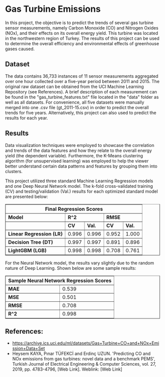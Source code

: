 # Gas Turbine Emissions

In this project, the objective is to predict the trends of several gas turbine sensor measurements, namely Carbon Monoxide (CO) and Nitrogen Oxides (NOx), and their effects on its overall energy yield. This turbine was located in the northwestern region of Turkey. The results of this project can be used to determine the overall efficiency and environmental effects of greenhouse gases caused.

## Dataset

The data contains 36,733 instances of 11 sensor measurements aggregated over one hour collected over a five-year period between 2011 and 2015. The original raw dataset can be obtained from the UCI Machine Learning Repository (see References). A brief description of each measurement can be found in the "gas_turbine_features.txt" file located in the "data" folder as well as all datasets. For convenience, all five datasets were manually merged into one .csv file (gt_2011-15.csv) in order to predict the overall trends for five years. Alternatively, this project can also used to predict the results for each year.

## Results

Data visualization techniques were employed to showcase the correlation and trends of the data features and how they relate to the overall energy yield (the dependent variable). Furthermore, the K-Means clustering algorithm (for unsupervised learning) was employed to help the viewer better understand certain data patterns and features by grouping them into clusters.

This project utilized three standard Machine Learning Regression models and one Deep Neural Network model. The k-fold cross-validated training (CV) and testing/validation (Val.) results for each optimized standard model are presented below:

<table border = "1">
  <thead>
    <th colspan = "5">Final Regression Scores</th>
  </thead>
  <tbody>
    <tr>
      <td><b>Model</b></td>
      <td colspan='2'><b>R^2</b></td>
      <td colspan='2'><b>RMSE</b></td>
    </tr>
    <tr>
      <td><b></b></td>
      <td><b>CV</b></td>
      <td><b>Val.</b></td>
      <td><b>CV</b></td>
      <td><b>Val.</b></td>
    </tr> 
    <tr>
      <td><b>Linear Regression (LR)</b></td>
      <td>0.996</td>
      <td>0.996</td>
      <td>0.952</td>
      <td>1.000</td>
    </tr>
    <tr>
      <td><b>Decision Tree (DT)</b></td>
      <td>0.997</td>
      <td>0.997</td>
      <td>0.891</td>
      <td>0.896</td>
    </tr>
    <tr>
      <td><b>LightGBM (LGB)</b></td>
      <td>0.998</td>
      <td>0.998</td>
      <td>0.708</td>
      <td>0.761</td>
    </tr>
  </tbody>
</table>

For the Neural Network model, the results vary slightly due to the random nature of Deep Learning. Shown below are some sample results:

<table border = "1">
  <thead>
    <th colspan = "3">Sample Neural Network Regression Scores</th>
  </thead>
  <tbody>
    <tr>
      <td><b>MAE</b></td>
      <td>0.539</td>
    </tr>
    <tr>
      <td><b>MSE</b></td>
      <td>0.501</td>
    </tr>
    <tr>
      <td><b>RMSE</b></td>
      <td>0.708</td>
    </tr>
    <tr>
      <td><b>R^2</b></td>
      <td>0.998</td>
    </tr>
  </tbody>
</table>

## References:

- https://archive.ics.uci.edu/ml/datasets/Gas+Turbine+CO+and+NOx+Emission+Data+Set
- Heysem KAYA, Pınar TÜFEKCİ and Erdinç UZUN. 'Predicting CO and NOx emissions from gas turbines: novel data and a benchmark PEMS', Turkish Journal of Electrical Engineering & Computer Sciences, vol. 27, 2019, pp. 4783-4796, [Web Link]. Weblink: [Web Link]
